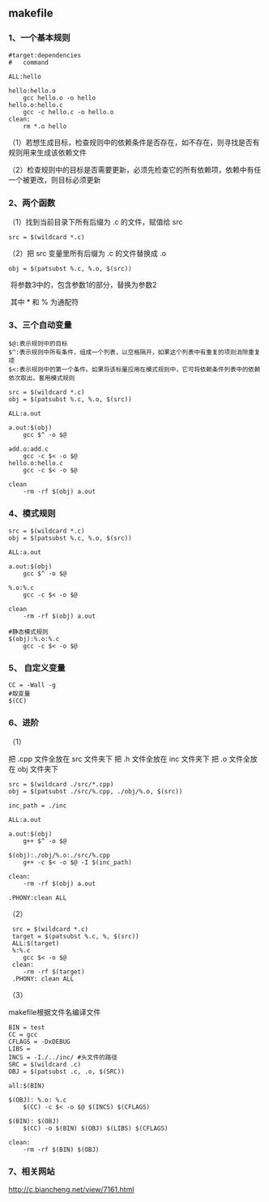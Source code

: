 ## makefile

### 1、一个基本规则

```shell
#target:dependencies
#	command
	
ALL:hello

hello:hello.o
	gcc hello.o -o hello
hello.o:hello.c
	gcc -c hello.c -o hello.o
clean:
	rm *.o hello
```

（1）若想生成目标，检查规则中的依赖条件是否存在，如不存在，则寻找是否有规则用来生成该依赖文件

（2）检查规则中的目标是否需要更新，必须先检查它的所有依赖项，依赖中有任一个被更改，则目标必须更新

### 2、两个函数 

（1）找到当前目录下所有后缀为 .c 的文件，赋值给 src

```shell
src = $(wildcard *.c)
```

（2）把 src 变量里所有后缀为 .c 的文件替换成 .o

```shell
obj = $(patsubst %.c, %.o, $(src))
```

​	将参数3中的，包含参数1的部分，替换为参数2 

​	其中 * 和 % 为通配符

### 3、三个自动变量

```shell
$@:表示规则中的目标
$^:表示规则中所有条件，组成一个列表，以空格隔开，如果这个列表中有重复的项则消除重复项
$<:表示规则中的第一个条件。如果将该标量应用在模式规则中，它可将依赖条件列表中的依赖依次取出，套用模式规则
```

```shell
src = $(wildcard *.c)
obj = $(patsubst %.c, %.o, $(src))

ALL:a.out

a.out:$(obj)
	gcc $^ -o $@
	
add.o:add.c
	gcc -c $< -o $@
hello.o:hello.c
	gcc -c $< -o $@
	
clean
	-rm -rf $(obj) a.out
```

### 4、模式规则

```shell
src = $(wildcard *.c)
obj = $(patsubst %.c, %.o, $(src))

ALL:a.out

a.out:$(obj)
	gcc $^ -o $@
	
%.o:%.c
	gcc -c $< -o $@
	
clean
	-rm -rf $(obj) a.out
```

```shell
#静态模式规则
$(obj):%.o:%.c
	gcc -c $< -o $@
```

### 5、 自定义变量

```shell
CC = -Wall -g
#取变量
$(CC)
```

### 6、进阶

（1）

把 .cpp 文件全放在 src 文件夹下
把 .h 文件全放在 inc 文件夹下
把 .o 文件全放在 obj 文件夹下

```shell
src = $(wildcard ./src/*.cpp)
obj = $(patsubst ./src/%.cpp, ./obj/%.o, $(src))

inc_path = ./inc

ALL:a.out

a.out:$(obj)
	g++ $^ -o $@
	
$(obj):./obj/%.o:./src/%.cpp
	g++ -c $< -o $@ -I $(inc_path)
	
clean:
	-rm -rf $(obj) a.out

.PHONY:clean ALL 
```

（2）

```shell
 src = $(wildcard *.c)
 target = $(patsubst %.c, %, $(src))
 ALL:$(target)
 %:%.c
 	gcc $< -o $@
 clean:
 	-rm -rf $(target)
 .PHONY: clean ALL
```

（3）

makefile根据文件名编译文件

```shell
BIN = test
CC = gcc
CFLAGS = -DxDEBUG
LIBS = 
INCS = -I./../inc/ #头文件的路径
SRC = $(wildcard .c)
OBJ = $(patsubst .c, .o, $(SRC))

all:$(BIN)

$(OBJ): %.o: %.c
	$(CC) -c $< -o $@ $(INCS) $(CFLAGS)
	
$(BIN): $(OBJ)
	$(CC) -o $(BIN) $(OBJ) $(LIBS) $(CFLAGS)

clean:
	-rm -rf $(BIN) $(OBJ)
```

### 7、相关网站

http://c.biancheng.net/view/7161.html